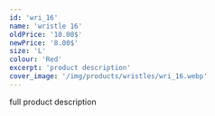 ```yaml
---
id: 'wri_16'
name: 'wristle 16'
oldPrice: '10.00$'
newPrice: '8.00$'
size: 'L'
colour: 'Red'
excerpt: 'product description'
cover_image: '/img/products/wristles/wri_16.webp'
---
```

full product description
